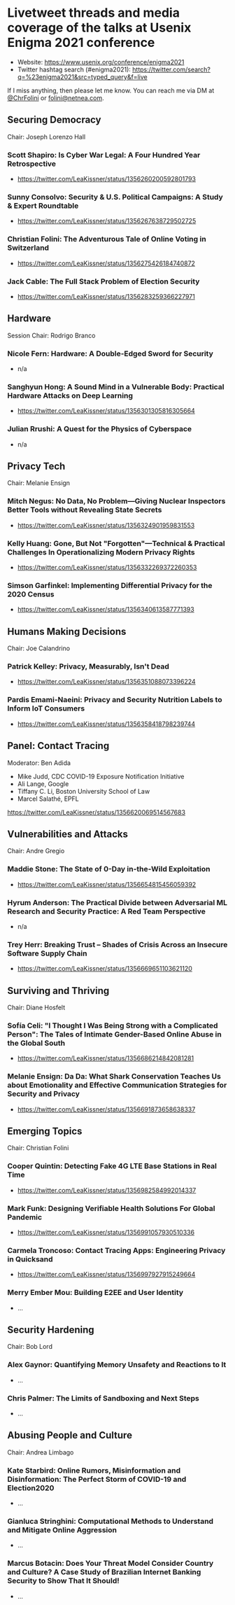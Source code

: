 # Livetweet threads and media coverage of the talks at Usenix Enigma 2021 conference

* Website: https://www.usenix.org/conference/enigma2021
* Twitter hashtag search (#enigma2021): https://twitter.com/search?q=%23enigma2021&src=typed_query&f=live

If I miss anything, then please let me know. You can reach me via DM at [@ChrFolini](https://twitter.com/ChrFolini) or [folini@netnea.com](mailto:folini@netnea.com).

## Securing Democracy

Chair: Joseph Lorenzo Hall


### Scott Shapiro: Is Cyber War Legal: A Four Hundred Year Retrospective

* https://twitter.com/LeaKissner/status/1356260200592801793

### Sunny Consolvo: Security &amp; U.S. Political Campaigns: A Study &amp; Expert Roundtable

* https://twitter.com/LeaKissner/status/1356267638729502725

### Christian Folini: The Adventurous Tale of Online Voting in Switzerland

* https://twitter.com/LeaKissner/status/1356275426184740872

### Jack Cable: The Full Stack Problem of Election Security

* https://twitter.com/LeaKissner/status/1356283259366227971

## Hardware

Session Chair: Rodrigo Branco

### Nicole Fern: Hardware: A Double-Edged Sword for Security

* n/a

### Sanghyun Hong: A Sound Mind in a Vulnerable Body: Practical Hardware Attacks on Deep Learning

* https://twitter.com/LeaKissner/status/1356301305816305664

### Julian Rrushi: A Quest for the Physics of Cyberspace

* n/a

## Privacy Tech

Chair: Melanie Ensign

### Mitch Negus: No Data, No Problem—Giving Nuclear Inspectors Better Tools without Revealing State Secrets

* https://twitter.com/LeaKissner/status/1356324901959831553

### Kelly Huang: Gone, But Not &quot;Forgotten&quot;—Technical &amp; Practical Challenges In Operationalizing Modern Privacy Rights

* https://twitter.com/LeaKissner/status/1356332269372260353

### Simson Garfinkel: Implementing Differential Privacy for the 2020 Census

* https://twitter.com/LeaKissner/status/1356340613587771393


## Humans Making Decisions

Chair: Joe Calandrino

### Patrick Kelley: Privacy, Measurably, Isn&#039;t Dead

* https://twitter.com/LeaKissner/status/1356351088073396224

### Pardis Emami-Naeini: Privacy and Security Nutrition Labels to Inform IoT Consumers

* https://twitter.com/LeaKissner/status/1356358418798239744

## Panel: Contact Tracing

Moderator: Ben Adida

* Mike Judd, CDC COVID-19 Exposure Notification Initiative
* Ali Lange, Google
* Tiffany C. Li, Boston University School of Law
* Marcel Salathé, EPFL

https://twitter.com/LeaKissner/status/1356620069514567683

## Vulnerabilities and Attacks

Chair: Andre Gregio

### Maddie Stone: The State of 0-Day in-the-Wild Exploitation

* https://twitter.com/LeaKissner/status/1356654815456059392

### Hyrum Anderson: The Practical Divide between Adversarial ML Research and Security Practice: A Red Team Perspective

* n/a

### Trey Herr: Breaking Trust – Shades of Crisis Across an Insecure Software Supply Chain

* https://twitter.com/LeaKissner/status/1356669651103621120



## Surviving and Thriving

Chair: Diane Hosfelt


### Sofía Celi: &quot;I Thought I Was Being Strong with a Complicated Person&quot;: The Tales of Intimate Gender-Based Online Abuse in the Global South

* https://twitter.com/LeaKissner/status/1356686214842081281

### Melanie Ensign: Da Da: What Shark Conservation Teaches Us about Emotionality and Effective Communication Strategies for Security and Privacy

* https://twitter.com/LeaKissner/status/1356691873658638337


## Emerging Topics

Chair: Christian Folini


### Cooper Quintin: Detecting Fake 4G LTE Base Stations in Real Time

* https://twitter.com/LeaKissner/status/1356982584992014337

### Mark Funk: Designing Verifiable Health Solutions For Global Pandemic

* https://twitter.com/LeaKissner/status/1356991057930510336

### Carmela Troncoso: Contact Tracing Apps: Engineering Privacy in Quicksand

* https://twitter.com/LeaKissner/status/1356997927915249664

### Merry Ember Mou: Building E2EE and User Identity

* ...


## Security Hardening

Chair: Bob Lord

### Alex Gaynor: Quantifying Memory Unsafety and Reactions to It

* ...

### Chris Palmer: The Limits of Sandboxing and Next Steps

* ...


## Abusing People and Culture

Chair: Andrea Limbago

### Kate Starbird: Online Rumors, Misinformation and Disinformation: The Perfect Storm of COVID-19 and Election2020

* ...

### Gianluca Stringhini: Computational Methods to Understand and Mitigate Online Aggression

* ...

### Marcus Botacin: Does Your Threat Model Consider Country and Culture? A Case Study of Brazilian Internet Banking Security to Show That It Should!

* ...


